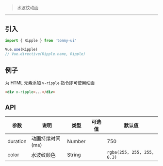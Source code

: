 > 水波纹动画

-------------

## 引入

```javascript
import { Ripple } from 'tommy-ui'

Vue.use(Ripple)
// Vue.directive(Ripple.name, Ripple)
```

## 例子

为 HTML 元素添加 `v-ripple` 指令即可使用动画

```html
<div v-ripple>...</div>
```

## API

| 参数 | 说明 | 类型 | 可选值 | 默认值 |
|------|-------|---------|-------|--------|
| duration | 动画持续时间(ms) | Number | | 750 |
| color | 水波纹颜色 | String | | `rgba(255, 255, 255, 0.3)` |

